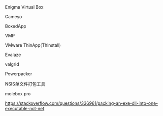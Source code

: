 Enigma Virtual Box

Cameyo

BoxedApp

VMP

VMware ThinApp(Thinstall)

Evalaze

valgrid

Powerpacker

NSIS单文件打包工具

molebox pro





https://stackoverflow.com/questions/336961/packing-an-exe-dll-into-one-executable-not-net